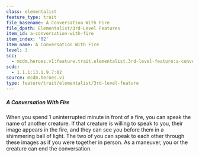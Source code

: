 ```yaml
---
class: elementalist
feature_type: trait
file_basename: A Conversation With Fire
file_dpath: Elementalist/3rd-Level Features
item_id: a-conversation-with-fire
item_index: '02'
item_name: A Conversation With Fire
level: 3
scc:
  - mcdm.heroes.v1:feature.trait.elementalist.3rd-level-feature:a-conversation-with-fire
scdc:
  - 1.1.1:13.1.9.7:02
source: mcdm.heroes.v1
type: feature/trait/elementalist/3rd-level-feature
---
```


##### A Conversation With Fire

When you spend 1 uninterrupted minute in front of a fire, you can speak the name of another creature. If that creature is willing to speak to you, their image appears in the fire, and they can see you before them in a shimmering ball of light. The two of you can speak to each other through these images as if you were together in person. As a maneuver, you or the creature can end the conversation.
